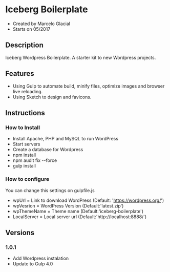 # Iceberg Boilerplate

* Created by Marcelo Glacial
* Starts on 05/2017

## Description

Iceberg Wordpress Boilerplate. 
A starter kit to new Wordpress projects.


## Features

- Using Gulp to automate build, minify files, optimize images and browser live reloading.
- Using Sketch to design and favicons.


## Instructions

### How to Install 
- Install Apache, PHP and MySQL to run WordPress
- Start servers
- Create a database for Wordpress
- npm install 
- npm audit fix --force
- gulp install

### How to configure
You can change this settings on gulpfile.js
- wpUrl = Link to download WordPress (Default: 'https://wordpress.org/')
- wpVesrion = WordPress Version (Default:'latest.zip')
- wpThemeName = Theme name (Default:'iceberg-boilerplate')
- LocalServer = Local server url (Default:'http://localhost:8888/')


## Versions

### 1.0.1 
- Add Wordpress instalation
- Update to Gulp 4.0
